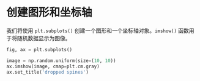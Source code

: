 # 创建图形和坐标轴

我们将使用 `plt.subplots()` 创建一个图形和一个坐标轴对象。`imshow()` 函数用于将随机数据显示为图像。

```python
fig, ax = plt.subplots()

image = np.random.uniform(size=(10, 10))
ax.imshow(image, cmap=plt.cm.gray)
ax.set_title('dropped spines')
```
